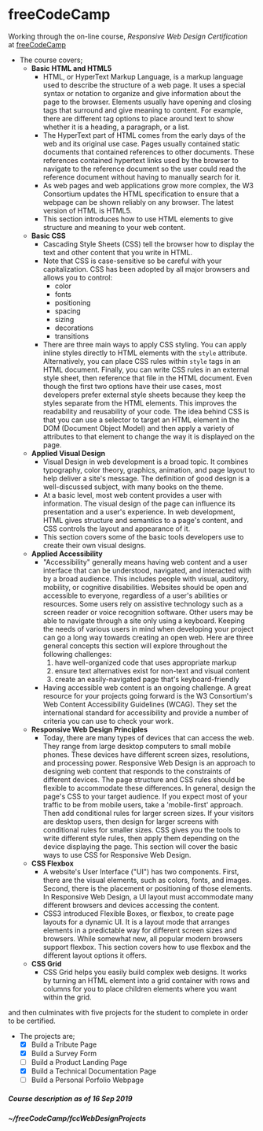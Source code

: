 # freeCodeCamp

Working through the on-line course, _Responsive Web Design Certification_ at [freeCodeCamp](https://freecodecamp.org)  
* The course covers;  
  * **Basic HTML and HTML5**   
    * HTML, or HyperText Markup Language, is a markup language used to describe the structure of a web page. It uses a special syntax or notation to organize and give information about the page to the browser. Elements usually have opening and closing tags that surround and give meaning to content. For example, there are different tag options to place around text to show whether it is a heading, a paragraph, or a list.  
    * The HyperText part of HTML comes from the early days of the web and its original use case. Pages usually contained static documents that contained references to other documents. These references contained hypertext links used by the browser to navigate to the reference document so the user could read the reference document without having to manually search for it.  
    * As web pages and web applications grow more complex, the W3 Consortium updates the HTML specification to ensure that a webpage can be shown reliably on any browser. The latest version of HTML is HTML5.  
    * This section introduces how to use HTML elements to give structure and meaning to your web content.  
  * **Basic CSS**    
    * Cascading Style Sheets (CSS) tell the browser how to display the text and other content that you write in HTML.  
    * Note that CSS is case-sensitive so be careful with your capitalization. CSS has been adopted by all major browsers and allows you to control:  
      * color  
      * fonts  
      * positioning  
      * spacing  
      * sizing  
      * decorations  
      * transitions  
    * There are three main ways to apply CSS styling. You can apply inline styles directly to HTML elements with the `style` attribute. Alternatively, you can place CSS rules within `style` tags in an HTML document. Finally, you can write CSS rules in an external style sheet, then reference that file in the HTML document. Even though the first two options have their use cases, most developers prefer external style sheets because they keep the styles separate from the HTML elements. This improves the readability and reusability of your code. The idea behind CSS is that you can use a selector to target an HTML element in the DOM (Document Object Model) and then apply a variety of attributes to that element to change the way it is displayed on the page.  
  * **Applied Visual Design**    
    * Visual Design in web development is a broad topic. It combines typography, color theory, graphics, animation, and page layout to help deliver a site's message. The definition of good design is a well-discussed subject, with many books on the theme.  
    * At a basic level, most web content provides a user with information. The visual design of the page can influence its presentation and a user's experience. In web development, HTML gives structure and semantics to a page's content, and CSS controls the layout and appearance of it.  
    * This section covers some of the basic tools developers use to create their own visual designs.  
  * **Applied Accessibility**    
    * "Accessibility" generally means having web content and a user interface that can be understood, navigated, and interacted with by a broad audience. This includes people with visual, auditory, mobility, or cognitive disabilities. Websites should be open and accessible to everyone, regardless of a user's abilities or resources. Some users rely on assistive technology such as a screen reader or voice recognition software. Other users may be able to navigate through a site only using a keyboard. Keeping the needs of various users in mind when developing your project can go a long way towards creating an open web. Here are three general concepts this section will explore throughout the following challenges:  
      1. have well-organized code that uses appropriate markup  
      1. ensure text alternatives exist for non-text and visual content  
      1. create an easily-navigated page that's keyboard-friendly  
    * Having accessible web content is an ongoing challenge. A great resource for your projects going forward is the W3 Consortium's Web Content Accessibility Guidelines (WCAG). They set the international standard for accessibility and provide a number of criteria you can use to check your work.  
  * **Responsive Web Design Principles**   
    * Today, there are many types of devices that can access the web. They range from large desktop computers to small mobile phones. These devices have different screen sizes, resolutions, and processing power. Responsive Web Design is an approach to designing web content that responds to the constraints of different devices. The page structure and CSS rules should be flexible to accommodate these differences. In general, design the page's CSS to your target audience. If you expect most of your traffic to be from mobile users, take a 'mobile-first' approach. Then add conditional rules for larger screen sizes. If your visitors are desktop users, then design for larger screens with conditional rules for smaller sizes. CSS gives you the tools to write different style rules, then apply them depending on the device displaying the page. This section will cover the basic ways to use CSS for Responsive Web Design.  
  * **CSS Flexbox**  
    * A website's User Interface ("UI") has two components. First, there are the visual elements, such as colors, fonts, and images. Second, there is the placement or positioning of those elements. In Responsive Web Design, a UI layout must accommodate many different browsers and devices accessing the content.  
    * CSS3 introduced Flexible Boxes, or flexbox, to create page layouts for a dynamic UI. It is a layout mode that arranges elements in a predictable way for different screen sizes and browsers. While somewhat new, all popular modern browsers support flexbox. This section covers how to use flexbox and the different layout options it offers.
  * **CSS Grid**  
    * CSS Grid helps you easily build complex web designs. It works by turning an HTML element into a grid container with rows and columns for you to place children elements where you want within the grid.  
    
and then culminates with five projects for the student to complete in order to be certified.  
* The projects are;  
  - [x] Build a Tribute Page  
  - [x] Build a Survey Form  
  - [ ] Build a Product Landing Page  
  - [x] Build a Technical Documentation Page  
  - [ ] Build a Personal Porfolio Webpage  
  
##### Course description as of 16 Sep 2019

##### ~/freeCodeCamp/fccWebDesignProjects
